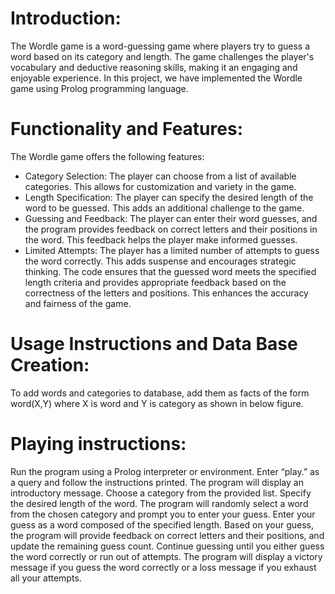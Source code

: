 # Introduction:
The Wordle game is a word-guessing game where players try to guess a word based on its category and length. The game challenges the player's vocabulary and deductive reasoning skills, making it an engaging and enjoyable experience. In this project, we have implemented the Wordle game using Prolog programming language.
# Functionality and Features:
The Wordle game offers the following features:
 - Category Selection: The player can choose from a list of available categories. This allows for customization and variety in the game.
 - Length Specification: The player can specify the desired length of the word to be guessed. This adds an additional challenge to the game.
 - Guessing and Feedback: The player can enter their word guesses, and the program provides feedback on correct letters and their positions in the word. This feedback helps the player make informed guesses.
 - Limited Attempts: The player has a limited number of attempts to guess the word correctly. This adds suspense and encourages strategic thinking.
The code ensures that the guessed word meets the specified length criteria and provides appropriate feedback based on the correctness of the letters and positions. This enhances the accuracy and fairness of the game.
# Usage Instructions and Data Base Creation:
To add words and categories to database, add them as facts of the form word(X,Y) where X is word and Y is category as shown in below figure.
# Playing instructions:
Run the program using a Prolog interpreter or environment. Enter “play.” as a query and follow the instructions printed. The program will display an introductory message. Choose a category from the provided list. Specify the desired length of the word. The program will randomly select a word from the chosen category and prompt you to enter your guess. Enter your guess as a word composed of the specified length. Based on your guess, the program will provide feedback on correct letters and their positions, and update the remaining guess count. Continue guessing until you either guess the word correctly or run out of attempts. The program will display a victory message if you guess the word correctly or a loss message if you exhaust all your attempts.
